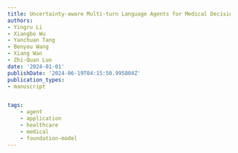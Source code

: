 ```yaml
---
title: Uncertainty-aware Multi-turn Language Agents for Medical Decision-making
authors:
- Yingru Li
- Xiangbo Wu
- Yanchuan Tang
- Benyou Wang
- Xiang Wan
- Zhi-Quan Luo
date: '2024-01-01'
publishDate: '2024-06-19T04:15:50.995804Z'
publication_types:
- manuscript


tags:
    - agent
    - application
    - healthcare
    - medical
    - foundation-model
---
```

